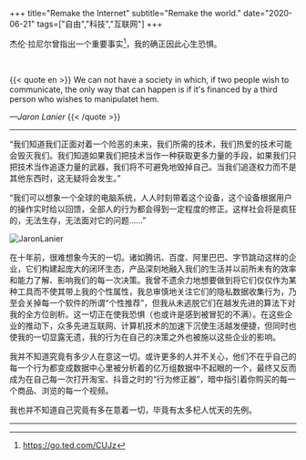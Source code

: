 +++
title="Remake the Internet"
subtitle="Remake the world."
date="2020-06-21"
tags=["自由","科技","互联网"]
+++

杰伦·拉尼尔曾指出一个重要事实[^1]，我的确正因此心生恐惧。

<!--more-->
<br>

{{< quote en >}}
We can not have a society in which, if two people wish to communicate, the only way that can happen is if it's financed by a third person who wishes to manipulatet hem.

*—Jaron Lanier*
{{< /quote >}}

---

“我们知道我们正面对着一个险恶的未来，我们所需的技术，我们热爱的技术可能会毁灭我们。我们知道如果我们把技术当作一种获取更多力量的手段，如果我们只把技术当作追逐力量的武器，我们将不可避免地毁掉自己。当我们追逐权力而不是其他东西时，这无疑将会发生。”

“我们可以想象一个全球的电脑系统，人人时刻带着这个设备，这个设备根据用户的操作实时给以回馈，全部人的行为都会得到一定程度的修正。这样社会将是疯狂的，无法生存，无法面对它的问题……”

![JaronLanier](https://raw.sevencdn.com/blleng/images/master/upload/jaron_Lanier.png "Jaron Lanier 在 TED 大会演讲")

在十年前，很难想象今天的一切。诸如腾讯、百度、阿里巴巴、字节跳动这样的企业，它们构建起庞大的闭环生态，产品深刻地融入我们的生活并以前所未有的效率和能力了解、影响我们的每一次决策。我曾不遗余力地想要做到将它们仅仅作为某种工具而不使其带上我的个性属性，我总审慎地关注它们的隐私数据收集行为，乃至会关掉每一个软件的所谓“个性推荐”，但我从未逃脱它们在越发先进的算法下对我的全方位剖析。这一切正在使我恐惧（也或许是感到被冒犯的不满）。在这些企业的推动下，众多先进互联网、计算机技术的加速下沉使生活越发便捷，但同时也使我的一切显露无遗，我的行为在自己的决策之外也被施以这些企业的影响。

我并不知道究竟有多少人在意这一切。或许更多的人并不关心，他们不在乎自己的每一个行为都变成数据中心里被分析着的亿万组数据中不起眼的一个，最终又反而成为在自己每一次打开淘宝、抖音之时的“行为修正器”，暗中指引着你购买的每一个商品、浏览的每一个视频。

我也并不知道自己究竟有多在意着一切，毕竟有太多杞人忧天的先例。

---
[^1]:https://go.ted.com/CUJz
